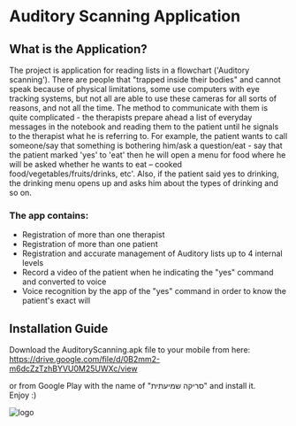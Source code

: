 # Auditory Scanning Application

## What is the Application?

The project is application for reading lists in a flowchart ('Auditory scanning').
There are people that "trapped inside their bodies" and cannot speak because of physical limitations, some use computers with eye tracking systems, but not all are able to use these cameras for all sorts of reasons, and not all the time.
The method to communicate with them is quite complicated - the therapists prepare ahead a list of everyday messages in the notebook and reading them to the patient until he signals to the therapist what he is referring to.
For example, the patient wants to call someone/say that something is bothering him/ask a question/eat - say that the patient marked 'yes' to 'eat' then he will open a menu for food
where he will be asked whether he wants to eat – cooked food/vegetables/fruits/drinks, etc'.
Also, if the patient said yes to drinking, the drinking menu opens up and asks him about the types of drinking and so on.

### The app contains:
  * Registration of more than one therapist
  * Registration of more than one patient
  * Registration and accurate management of Auditory lists up to 4 internal levels
  * Record a video of the patient when he indicating the "yes" command and converted to voice
  * Voice recognition by the app of the "yes" command in order to know the patient's exact  will
  

## Installation Guide
Download the AuditoryScanning.apk file to your mobile from here:
<br />
https://drive.google.com/file/d/0B2mm2-m6dcZzTzhBYVU0M25UWXc/view
<br />

or from Google Play with the name of "סריקה שמיעתית"
and install it.
<br /> 
Enjoy :)

![logo](https://github.com/GershonGraos/Final-project-Auditory-scanning/blob/master/app/src/main/ic_logito-web.png)




